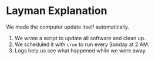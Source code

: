 # Layman Explanation

We made the computer update itself automatically.

1. We wrote a script to update all software and clean up.
2. We scheduled it with `cron` to run every Sunday at 2 AM.
3. Logs help us see what happened while we were away.
